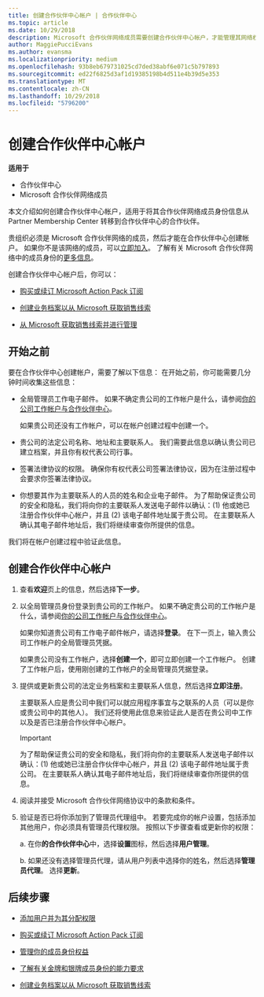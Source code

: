 ```yaml
---
title: 创建合作伙伴中心帐户 | 合作伙伴中心
ms.topic: article
ms.date: 10/29/2018
description: Microsoft 合作伙伴网络成员需要创建合作伙伴中心帐户，才能管理其网络权益和能力，以及创建业务档案。
author: MaggiePucciEvans
ms.author: evansma
ms.localizationpriority: medium
ms.openlocfilehash: 93b8eb679731025cd7ded38abf6e071c5b797893
ms.sourcegitcommit: ed22f6825d3af1d19385198b4d511e4b39d5e353
ms.translationtype: MT
ms.contentlocale: zh-CN
ms.lasthandoff: 10/29/2018
ms.locfileid: "5796200"
---
```

# <a name="create-a-partner-center-account"></a>创建合作伙伴中心帐户

**适用于**

-   合作伙伴中心
-   Microsoft 合作伙伴网络成员


本文介绍如何创建合作伙伴中心帐户，适用于将其合作伙伴网络成员身份信息从 Partner Membership Center 转移到合作伙伴中心的合作伙伴。 

贵组织必须是 Microsoft 合作伙伴网络的成员，然后才能在合作伙伴中心创建帐户。 如果你不是该网络的成员，可以[立即加入](https://partners.microsoft.com/PartnerProgram/simplifiedenrollment.aspx)。  了解有关 Microsoft 合作伙伴网络中的成员身份的[更多信息](https://partner.microsoft.com/membership)。  

创建合作伙伴中心帐户后，你可以：

-   [购买或续订 Microsoft Action Pack 订阅](mpn-get-action-pack.md)

-   [创建业务档案以从 Microsoft 获取销售线索](create-a-marketing-profile.md)

-   [从 Microsoft 获取销售线索并进行管理](responding-to-referrals.md)

## <a name="before-you-begin"></a>开始之前

要在合作伙伴中心创建帐户，需要了解以下信息： 在开始之前，你可能需要几分钟时间收集这些信息：

-   全局管理员工作电子邮件。 如果不确定贵公司的工作帐户是什么，请参阅[你的公司工作帐户与合作伙伴中心](azure-active-directory-tenants-and-partner-center.md)。

    如果贵公司还没有工作帐户，可以在帐户创建过程中创建一个。 

-   贵公司的法定公司名称、地址和主要联系人。 我们需要此信息以确认贵公司已建立档案，并且你有权代表公司行事。 

-   签署法律协议的权限。 确保你有权代表公司签署法律协议，因为在注册过程中会要求你签署法律协议。

-   你想要其作为主要联系人的人员的姓名和企业电子邮件。 为了帮助保证贵公司的安全和隐私，我们将向你的主要联系人发送电子邮件以确认：(1) 他或她已注册合作伙伴中心帐户，并且 (2) 该电子邮件地址属于贵公司。 在主要联系人确认其电子邮件地址后，我们将继续审查你所提供的信息。

我们将在帐户创建过程中验证此信息。 
 
## <a name="create-a-partner-center-account"></a>创建合作伙伴中心帐户

1.  查看**欢迎**页上的信息，然后选择**下一步**。

2.  以全局管理员身份登录到贵公司的工作帐户。 如果不确定贵公司的工作帐户是什么，请参阅[你的公司工作帐户与合作伙伴中心](azure-active-directory-tenants-and-partner-center.md)。

    如果你知道贵公司有工作电子邮件帐户，请选择**登录**。 在下一页上，输入贵公司工作帐户的全局管理员凭据。 

    如果贵公司没有工作帐户，选择**创建一个**，即可立即创建一个工作帐户。 创建了工作帐户后，使用刚创建的工作帐户的全局管理员凭据登录。

3.  提供或更新贵公司的法定业务档案和主要联系人信息，然后选择**立即注册**。 

    主要联系人应是贵公司中我们可以就应用程序事宜与之联系的人员（可以是你或贵公司中的其他人）。 我们还将使用此信息来验证此人是否在贵公司中工作以及是否已注册合作伙伴中心帐户。

    > [!IMPORTANT]  
    > 为了帮助保证贵公司的安全和隐私，我们将向你的主要联系人发送电子邮件以确认：(1) 他或她已注册合作伙伴中心帐户，并且 (2) 该电子邮件地址属于贵公司。 在主要联系人确认其电子邮件地址后，我们将继续审查你所提供的信息。

4.  阅读并接受 Microsoft 合作伙伴网络协议中的条款和条件。 

5.  验证是否已将你添加到了管理员代理组中。 若要完成你的帐户设置，包括添加其他用户，你必须具有管理员代理权限。 按照以下步骤查看或更新你的权限：

    a. 在你**的合作伙伴中心**中，选择**设置**图标，然后选择**用户管理**。  

    b. 如果还没有选择管理员代理，请从用户列表中选择你的姓名，然后选择**管理员代理**。 选择**更新**。  

## <a name="next-steps"></a>后续步骤

-   [添加用户并为其分配权限](create-user-accounts-and-set-permissions.md)

-   [购买或续订 Microsoft Action Pack 订阅](mpn-get-action-pack.md)

-   [管理你的成员身份权益](manage-your-partner-network-benefits.md)

-   [了解有关金牌和银牌成员身份的能力要求](https://partner.microsoft.com/membership/competencies)

-   [创建业务档案以从 Microsoft 获取销售线索](create-a-marketing-profile.md)